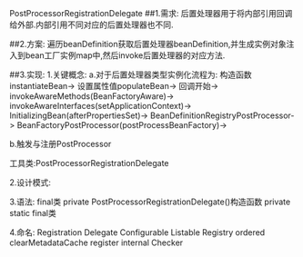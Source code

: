 PostProcessorRegistrationDelegate
##1.需求:
后置处理器用于将内部引用回调给外部.内部引用不同对应的后置处理器也不同.

##2.方案:
遍历beanDefinition获取后置处理器beanDefinition,并生成实例对象注入到bean工厂实例map中,然后invoke后置处理器的对应方法.


##3.实现:
1.关键概念:
a.对于后置处理器类型实例化流程为:
构造函数instantiateBean->
设置属性值populateBean->
回调开始->
invokeAwareMethods(BeanFactoryAware)->
invokeAwareInterfaces(setApplicationContext)->
InitializingBean(afterPropertiesSet)->
BeanDefinitionRegistryPostProcessor->
BeanFactoryPostProcessor(postProcessBeanFactory)->


b.触发与注册PostProcessor

工具类:PostProcessorRegistrationDelegate


2.设计模式:

3.语法:
final类
private PostProcessorRegistrationDelegate()构造函数
private static final类

4.命名:
Registration
Delegate
Configurable
Listable
Registry
ordered
clearMetadataCache
register
internal
Checker


